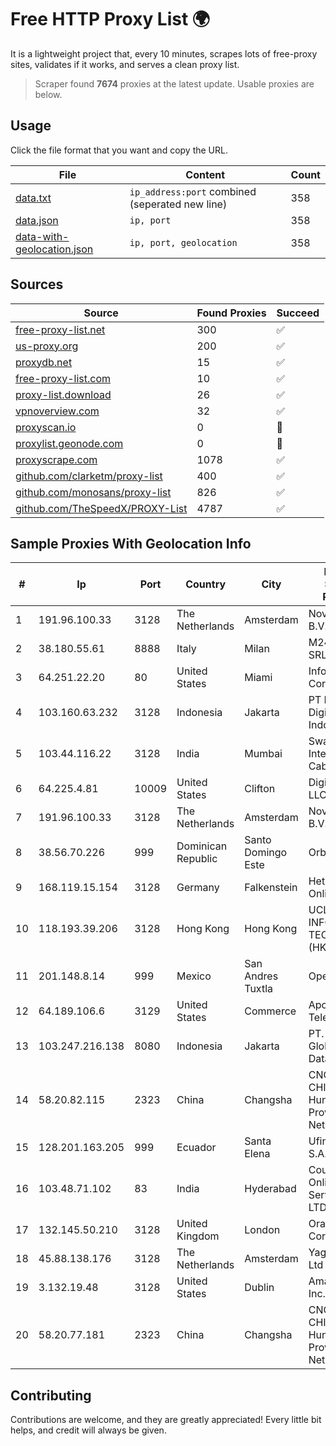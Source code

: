 
# Free HTTP Proxy List 🌍

It is a lightweight project that, every 10 minutes, scrapes lots of free-proxy sites, validates if it works, and serves a clean proxy list.


> Scraper found **7674** proxies at the latest update. Usable proxies are below.

## Usage

Click the file format that you want and copy the URL.


|File|Content|Count|
|----|-------|-----|
|[data.txt](https://raw.githubusercontent.com/themiralay/Proxy-List-World/master/data.txt)|`ip_address:port` combined (seperated new line)|358|
|[data.json](https://raw.githubusercontent.com/themiralay/Proxy-List-World/master/data.json)|`ip, port`|358|
|[data-with-geolocation.json](https://raw.githubusercontent.com/themiralay/Proxy-List-World/master/data-with-geolocation.json)|`ip, port, geolocation`|358|

## Sources

|Source|Found Proxies|Succeed|
|------|-------------|-------|
|[free-proxy-list.net](https://free-proxy-list.net)|300|✅|
|[us-proxy.org](https://www.us-proxy.org)|200|✅|
|[proxydb.net](http://proxydb.net)|15|✅|
|[free-proxy-list.com](https://free-proxy-list.com/?page=&port=&type%5B%5D=http&type%5B%5D=https&up_time=0&search=Search)|10|✅|
|[proxy-list.download](https://www.proxy-list.download/HTTP)|26|✅|
|[vpnoverview.com](https://vpnoverview.com/privacy/anonymous-browsing/free-proxy-servers)|32|✅|
|[proxyscan.io](https://www.proxyscan.io)|0|🚫|
|[proxylist.geonode.com](https://proxylist.geonode.com/api/proxy-list?limit=300&page=1&sort_by=lastChecked&sort_type=desc&protocols=http,https)|0|🚫|
|[proxyscrape.com](https://api.proxyscrape.com/v2/?request=displayproxies&protocol=http&timeout=10000&country=all&ssl=all&anonymity=all)|1078|✅|
|[github.com/clarketm/proxy-list](https://raw.githubusercontent.com/clarketm/proxy-list/master/proxy-list-raw.txt)|400|✅|
|[github.com/monosans/proxy-list](https://raw.githubusercontent.com/monosans/proxy-list/main/proxies/http.txt)|826|✅|
|[github.com/TheSpeedX/PROXY-List](https://raw.githubusercontent.com/TheSpeedX/PROXY-List/master/http.txt)|4787|✅|


## Sample Proxies With Geolocation Info

|#|Ip|Port|Country|City|Internet Service Provider|
|-|--|----|-------|----|-------------------------|
|1|191.96.100.33|3128|The Netherlands|Amsterdam|NovoServe B.V.|
|2|38.180.55.61|8888|Italy|Milan|M247 Europe SRL|
|3|64.251.22.20|80|United States|Miami|Infolink Global Corporation|
|4|103.160.63.232|3128|Indonesia|Jakarta|PT Herza Digital Indonesia|
|5|103.44.116.22|3128|India|Mumbai|Swastik Internet and Cables pvt. ltd|
|6|64.225.4.81|10009|United States|Clifton|DigitalOcean, LLC|
|7|191.96.100.33|3128|The Netherlands|Amsterdam|NovoServe B.V.|
|8|38.56.70.226|999|Dominican Republic|Santo Domingo Este|Orbitek SRL|
|9|168.119.15.154|3128|Germany|Falkenstein|Hetzner Online GmbH|
|10|118.193.39.206|3128|Hong Kong|Hong Kong|UCLOUD INFORMATION TECHNOLOGY (HK) LIMITED|
|11|201.148.8.14|999|Mexico|San Andres Tuxtla|Operbes|
|12|64.189.106.6|3129|United States|Commerce|Apogee Telecom Inc.|
|13|103.247.216.138|8080|Indonesia|Jakarta|PT. Parsaoran Global Datatrans|
|14|58.20.82.115|2323|China|Changsha|CNC Group CHINA169 Hunan Province Network|
|15|128.201.163.205|999|Ecuador|Santa Elena|Ufinet Panama S.A.|
|16|103.48.71.102|83|India|Hyderabad|Country Online Services PVT LTD|
|17|132.145.50.210|3128|United Kingdom|London|Oracle Corporation|
|18|45.88.138.176|3128|The Netherlands|Amsterdam|Yaglom Labs Ltd|
|19|3.132.19.48|3128|United States|Dublin|Amazon.com, Inc.|
|20|58.20.77.181|2323|China|Changsha|CNC Group CHINA169 Hunan Province Network|



## Contributing

Contributions are welcome, and they are greatly appreciated! Every
little bit helps, and credit will always be given.

